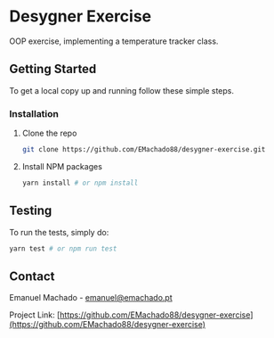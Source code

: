 # Desygner Exercise

OOP exercise, implementing a temperature tracker class.


## Getting Started

To get a local copy up and running follow these simple steps.

### Installation

1. Clone the repo
   ```sh
   git clone https://github.com/EMachado88/desygner-exercise.git
   ```
2. Install NPM packages
   ```sh
   yarn install # or npm install
   ```


## Testing

To run the tests, simply do:

```sh
yarn test # or npm run test
```

## Contact

Emanuel Machado - emanuel@emachado.pt

Project Link: [https://github.com/EMachado88/desygner-exercise](https://github.com/EMachado88/desygner-exercise)

